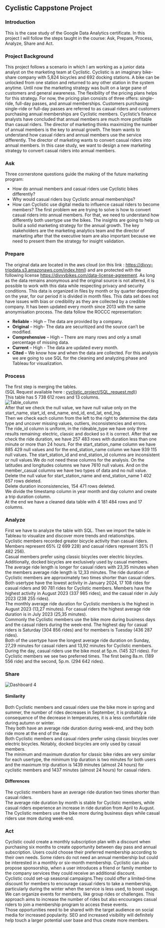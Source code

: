 ## Cyclistic Cappstone Project
### Introduction
This is the case study of the Google Data Analytics certificate. In this project I will follow the steps taught in the course: Ask, Prepare, Process, Analyze, Share and Act.
### Project Background
This project follows a scenario in which  I am working as a junior data analyst on the marketing team at Cyclistic. 
Cyclistic is an imaginary bike-share company with 5,824 bicycles and 692 docking stations. 
A bike can be unlocked from one station and returned to any other station in the system anytime. 
Until now the marketing strategy was built on a large pane of customers and general awareness. 
The flexibility of the pricing plans helps for this strategy. 
For now, the pricing plan consists of three offers: single-ride, full-day passes, and annual memberships.
Customers purchasing single-ride or full-day passes are referred to as casual riders and customers purchasing annual memberships are Cyclistic members. Cyclistic’s finance analysts have concluded that annual members are much more profitable than casual riders. The director of marketing thinks maximizing the number of annual members is the key to annual growth. The team wants to understand how casual riders and annual members use the service differently. The director of marketing wants to convert casual riders into annual members. In this case study, we want to design a new marketing strategy to convert casual riders into annual members.
### Ask
Three cornerstone questions guide the making of the future marketing program:
- How do annual members and casual riders use Cyclistic bikes differently?
- Why would casual riders buy Cyclistic annual memberships? 
- How can Cyclistic use digital media to influence casual riders to become members? 
The first problem we are trying to solve is how to convert casual riders into annual members. For that, we need to understand how differently both usertype use the bikes. The insights are going to help us build a solid marketing strategy for the annual growth.
The key stakeholders are the marketing analytics team and the director of marketing after that the executive team are also important because we need to present them the strategy for insight validation.
### Prepare
The original data are located in the aws cloud (on this link : https://divvy-tripdata.s3.amazonaws.com/index.html) and are protected with the following license https://divvybikes.com/data-license-agreement. As long as the data remains anonymous and the original source is not altered, it is possible to work with this data while respecting privacy and security conditions. This data is organized in files by month or by quarter depending on the year, for our period it is divided in month files. This data set does not have issues with bias or credibility as they are collected by a credible company. It has been updated every month since 2013 with the same anonymisation process. 
The data follow the ROCCC representation:
- **Reliable** - High – The data are provided by a company.
- **Original** – High- The data are securitized and the source can’t be modified.
- **Comprehensive** – High – There are many rows and only a small percentage of missing data.
- **Current** – High - The data are updated every month.
- **Cited** – We know how and when the data are collected.
For this analysis we are going to use SQL for the cleaning and analyzing phase and Tableau for visualization.
### Process
The first step is merging the tables.  
(SQL Request available here : [cyclistic_project/SQL_request.md)](https://github.com/LaRaison18/portfolio/blob/92caf2977984bad1b3c1d226fad574ea1b24ae81/cyclistic_project/SQL_request.md))    
This table has 5 738 612 rows and 13 columns.  
![Table_column](https://github.com/user-attachments/assets/71a93935-db35-4986-bf11-4ee2eed55891)  
After that we check the null value, we have null value only on the start_name, start_id, end_name, end_id, end_lat, end_lng.  
Then we check each column from the left to the right to determine the data type and uncover missing values, outliers, inconsistencies and errors.  
The ride_id column is uniform, in the rideable_type we have only three results remaining: electric, classic and docked so it is correct. After that we check the ride duration, we have 257 483 rows with duration less than one minute or more than 24 hours. For the start_station_name column we have 885 429 null values and for the end_station_name column we have 939 115 null values. The start_station_id and end_station_id columns are inconsistent or null values.We do not need these columns for the analysis. On the latitudes and longitudes columns we have 7610 null values. And on the member_casual columns we have two types of data and no null value.  
Delete the null value for start_station_name and end_station_name 1 402 657 rows deleted.  
Delete duration inconsistencies, 154 471 rows deleted.  
We divide the timestamp column in year month and day column and create a trip duration column.  
At the end we have a cleaned data table with 4 181 484 rows and 17 columns.  
### Analyze
First we have to analyze the table with SQL. Then we import the table in Tableau to visualize and discover more trends and relationships.  
Cyclistic members recorded greater bicycle activity than casual riders. Members represent 65% (2 699 228) and casual riders represent 35% (1 482 256).  
Casual members prefer using classic bicycles over electric bicycles. Additionally, docked bicycles are exclusively used by casual members.  
The average ride length is longer for casual riders with 23,35 minutes when the members average ride length is 12,33 minutes. The ride duration of Cyclistic members are approximately two times shorter than casual riders.  
Both usertype have the lowest activity in January 2024, 17 108 rides for casual riders and 90 781 rides for Cyclistic members. Members have the highest activity in August 2023 (337 985 rides), and the casual rider in July 2023 (238 255 rides).  
The monthly average ride duration for Cyclistic members is the highest in August 2023 (13,27 minutes). For casual riders the highest average ride duration is in July 2023 (25,35 minutes).  
Commonly the Cyclistic members use the bike more during business days and the casual riders during the week-end. The highest day for casual riders is Saturday (304 856 rides) and for members is Tuesday (436 287 rides).  
Both of the usertype have the longest average ride duration on Sunday, 27,29 minutes for casual riders and 13,92 minutes for Cyclistic members.  
During the day, casual riders use the bike most at 5p.m. (145 321 rides). For Cyclistic members we see two preferred times. The first being 8a.m. (189 556 ride) and the second, 5p.m. (294 642 rides).  
### Share
![Dashboard 4](https://github.com/user-attachments/assets/76c64eb1-ff91-4dc6-92a4-fff266311dac)
#### Similarity
Both Cyclistic members and casual riders use the bike more in spring and summer, the number of rides decreases in September, it is probably a consequence of the decrease in temperatures, it is a less comfortable ride during autumn or winter.  
They both have an average ride duration during week-end, and they both ride more at the end of the day.  
Both Cyclistic members and casual riders prefer using classic bicycles over electric bicycles. Notably, docked bicycles are only used by casual members.  
The minimum and maximum duration for classic bike rides are very similar for each usertype, the minimum trip duration is two minutes for both users and the maximum trip duration is 1439 minutes (almost 24 hours) for cyclistic members and 1437 minutes (almost 24 hours) for casual riders.  
#### Differences
The cyclistic members have an average ride duration two times shorter than casual riders.  
The average ride duration by month is stable for Cyclistic members, while casual riders experience an increase in ride duration from April to August.  
The Cyclistic members use the bike more during business days while casual riders use more during week-end.  
### Act
Cyclistic  could create a monthly subscription plan with a discount when purchasing six months to create opportunity between day pass and annual subscription. Users could choose their preferred membership according to their own needs. Some riders do not need an annual membership but could be interested in a monthly or six-month membership. Cyclistic  can also propose sponsorship, when a user introduces a friend or family member to the company services they could receive an additional discount.  
Cyclistic could set-up seasonal campaigns.They could offer a limited-time discount for members to encourage casual riders to take a membership, particularly during the winter when the service is less used, to boost usage.  
We can organize events for members, like group rides or challenges. This  approach aims to increase the number of rides but also encourages casual riders to join a membership program to access these events.  
Those opportunities need to be shared with the target audience  on social media for increased popularity. SEO and increased visibility will definitely  help touch a larger potential user base and thus create  more members.
